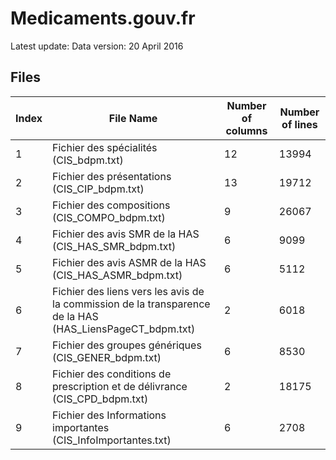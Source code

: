 # Medicaments.gouv.fr
Latest update: 
Data version: 20 April 2016


## Files

| Index  | File Name | Number of columns | Number of lines | 
| ------------- | ------------- |-------------|-------------|
| 1  | Fichier des spécialités (CIS_bdpm.txt) |12 |13994 |
| 2  | Fichier des présentations (CIS_CIP_bdpm.txt)  |13 |19712 |
| 3  | Fichier des compositions (CIS_COMPO_bdpm.txt)  |9 | 26067|
| 4  | Fichier des avis SMR de la HAS (CIS_HAS_SMR_bdpm.txt)  |6 |9099 |
| 5  | Fichier des avis ASMR de la HAS (CIS_HAS_ASMR_bdpm.txt) | 6|5112 |
| 6  | Fichier des liens vers les avis de la commission de la transparence de la HAS (HAS_LiensPageCT_bdpm.txt) |2 | 6018 |
| 7  | Fichier des groupes génériques (CIS_GENER_bdpm.txt) | 6| 8530|
| 8  | Fichier des conditions de prescription et de délivrance (CIS_CPD_bdpm.txt) |2 | 18175|
| 9  | Fichier des Informations importantes (CIS_InfoImportantes.txt) |6 | 2708|

